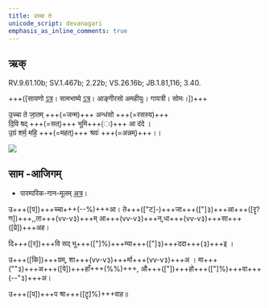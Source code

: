 ```yaml
---
title: उच्चा ते  
unicode_script: devanagari  
emphasis_as_inline_comments: true
---   
```


## ऋक्

RV.9.61.10b; SV.1.467b; 2.22b; VS.26.16b; JB.1.81,116; 3.40.

+++([सायणो [ऽत्र](https://archive.org/stream/RgVedaWithSayanasCommentaryPart4/rv_sayanabhasya_part4#page/n185/mode/1up&sa=D&ust=1542425956331000)। सामभाष्ये [ऽत्र](https://archive.org/details/SamaVedaSanhitaWithSayanabhashyaVolume2SatyavrataSamasrami1876bis_201804/page/n19&sa=D&ust=1542425956331000)। आङ्गीरसो अमहीयुः। गायत्री। सोमः।])+++

उ॒च्चा ते जा॒तम् +++(=जन्म)+++ अन्ध॑सो +++(=रसस्य)+++  
दि॒वि षद् +++(=सत्)+++ भूमि+++(ः)+++ आ द॑दे ।  
उ॒ग्रं शर्म॒ महि॒ +++(=महत्)+++ श्रवः॑ +++(=अन्नम्)+++।।

![](../../images/soma-enthroned.png)


## साम -आजिगम्

- पारम्परिक-गान-मूलम् [अत्र](https://sanskritdocuments.org/sites/pssramanujaswamy/VIVAAHA%20UPANAYANA%20SAAMAANI.pdf&sa=D&ust=1542425956332000)।
<div class="audioEmbed"  caption="रामानुजार्यः 1974 " src="https://archive
.org/download/jaiminIya-sAma-gAna-paravastu-tradition-rAmAnuja/uchchA-te.mp3"></div>
<div class="audioEmbed"  caption="गोपालार्यः 2015  " src="https://archive
.org/download/jaiminIya-sAma-gAna-paravastu-tradition-gopAla-2015/uchchA-te.mp3"></div>
<div class="audioEmbed"  caption="गोपालपवनयोर् अनुवचनम् 2015 1x" src="https://archive
.org/download/jaiminIya-sAma-gAna-paravastu-tradition-anuvachanam-gopAla-pavana-2015/uchchA-te.mp3"></div>
<div class="audioEmbed"  caption="गोपालपवनयोर् अनुवचनम् 2015 1.5x" src="https://archive
.org/download/jaiminIya-sAma-gAna-paravastu-tradition-anuvachanam-gopAla-pavana-2015-150p-speed/uchchA-te.mp3"></div>

उ+++([प])+++च्चा+++(--%)+++आ। ते+++(["ट]-)+++जा+++(["]३)+++आ+++([रॄ?ण])+++,,ता+++(vv-v३)+++म् आ+++(vv-v३)+++न्,धा+++(vv-v३)+++सा+++([प्रे])+++अह।

दि+++([र])+++वि सद् भू+++(["]%)+++म्या+++(["]३)+++ददा+++(३)+++इ ।

उ+++([कि])+++ग्रम्, शा+++(vv-v३)+++र्मा+++(vv-v३)+++अ । मा+++(""३)+++अ+++([पे])+++हाँ+++(%%)+++, औ+++(["])+++हो+++(["]%)+++वा+++(--"३)+++अ।

उ+++([प])+++प श्रा+++([टॄ]%)+++वाह॥